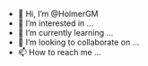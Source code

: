 - 👋 Hi, I’m @HolmerGM
- 👀 I’m interested in ...
- 🌱 I’m currently learning ...
- 💞️ I’m looking to collaborate on ...
- 📫 How to reach me ...

<!---
HolmerGM/HolmerGM is a ✨ special ✨ repository because its `README.md` (this file) appears on your GitHub profile.
You can click the Preview link to take a look at your changes.
--->
